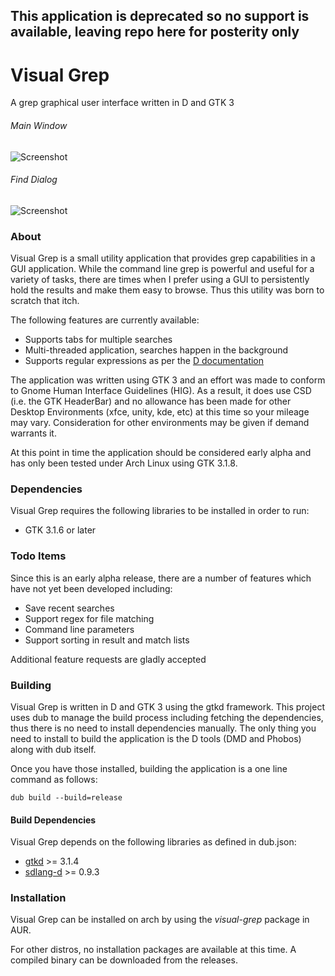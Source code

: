 ## This application is deprecated so no support is available, leaving repo here for posterity only ##

# Visual Grep
A grep graphical user interface written in D and GTK 3

###### Main Window
![Screenshot](http://www.gexperts.com/img/vgrep/main.png)

###### Find Dialog
![Screenshot](http://www.gexperts.com/img/vgrep/options.png)

### About

Visual Grep is a small utility application that provides grep capabilities in a GUI application. While the command line grep is powerful and useful for a variety of tasks, there are times when I prefer using a GUI to persistently hold the results and make them easy to browse. Thus this utility was born to scratch that itch.

The following features are currently available:

* Supports tabs for multiple searches
* Multi-threaded application, searches happen in the background
* Supports regular expressions as per the [D documentation](http://dlang.org/phobos/std_regex.html)

The application was written using GTK 3 and an effort was made to conform to Gnome Human Interface Guidelines (HIG). As a result, it does use CSD (i.e. the GTK HeaderBar) and no allowance has been made for other Desktop Environments (xfce, unity, kde, etc) at this time so your mileage may vary. Consideration for other environments may be given if demand warrants it.

At this point in time the application should be considered early alpha and has only been tested under Arch Linux using GTK 3.1.8.

### Dependencies

Visual Grep requires the following libraries to be installed in order to run:
* GTK 3.1.6 or later

### Todo Items

Since this is an early alpha release, there are a number of features which have not yet been developed including:

* Save recent searches
* Support regex for file matching
* Command line parameters
* Support sorting in result and match lists

Additional feature requests are gladly accepted

### Building

Visual Grep is written in D and GTK 3 using the gtkd framework. This project uses dub to manage the build process including fetching the dependencies, thus there is no need to install dependencies manually. The only thing you need to install to build the application is the D tools (DMD and Phobos) along with dub itself.

Once you have those installed, building the application is a one line command as follows:

```
dub build --build=release
```
#### Build Dependencies

Visual Grep depends on the following libraries as defined in dub.json:
* [gtkd](http://gtkd.org/) >= 3.1.4
* [sdlang-d](https://github.com/Abscissa/SDLang-D/blob/master/HOWTO.md) >= 0.9.3

### Installation

Visual Grep can be installed on arch by using the *visual-grep* package in AUR.

For other distros, no installation packages are available at this time. A compiled binary can be downloaded from the releases.
